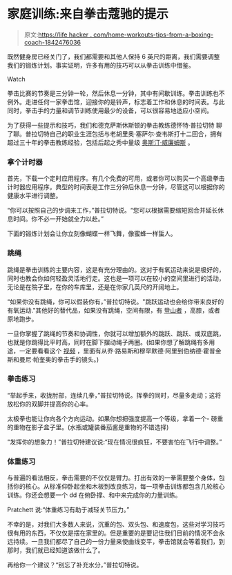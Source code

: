 # 家庭训练:来自拳击蔻驰的提示

> 原文:[https://life hacker . com/home-workouts-tips-from-a-boxing-coach-1842476036](https://lifehacker.com/home-workouts-tips-from-a-boxing-coach-1842476036)

既然健身房已经关门了，我们都需要和其他人保持 6 英尺的距离，我们需要调整我们的锻炼计划。事实证明，许多有用的技巧可以从拳击训练中借鉴。

Watch

拳击比赛的节奏是三分钟一轮，然后休息一分钟，其中有间歇训练。拳击训练也不例外。走进任何一家拳击馆，迎接你的是铃声，标志着工作和休息的时间表。与此同时，拳击手的力量和调节训练使用最少的设备，可以很容易地适应小空间。

为了获得一些提示和技巧，我们和德克萨斯休斯顿的拳击教练德怀特·普拉切特 聊了聊。普拉切特自己的职业生涯包括与老胡里奥·塞萨尔·查韦斯打十二回合，拥有超过三十年的拳击教练经验，包括后起之秀中量级 [奥斯汀·威廉姆斯](https://www.matchroomboxing.com/boxers/austin-williams/) 。

### 拿个计时器

首先，下载一个定时应用程序。有几个免费的可用，或者你可以购买一个高级拳击计时器应用程序。典型的时间表是工作三分钟后休息一分钟，尽管这可以根据你的健康水平进行调整。

“你可以按照自己的步调来工作，”普拉切特说。“您可以根据需要缩短回合并延长休息时间。你不必一开始就全力以赴。”

下面的锻炼计划会让你立刻像蝴蝶一样飞舞，像蜜蜂一样蜇人。

### 跳绳

跳绳是拳击训练的主要内容，这是有充分理由的。这对于有氧运动来说是极好的，同时也教会你如何轻盈灵活地行走。这也是一项可以在较小的空间里进行的活动，无论是在院子里，在你的车库里，还是在你家几英尺的开阔地上。

“如果你没有跳绳，你可以假装你有，”普拉切特说。"跳跃运动也会给你带来良好的有氧运动."其他好的替代品，如果没有跳绳，空间有限，有 [登山者](https://vitals.lifehacker.com/do-these-prison-style-exercises-at-home-1828882021) ，高膝，或者原地跑步。

一旦你掌握了跳绳的节奏和协调性，你就可以增加额外的跳跃、跳跃、或双底跳，也就是你跳得比平时高，同时在脚下摆动绳子两圈。(如果你想了解跳绳有多用途，一定要看看这个 [视频](https://www.youtube.com/watch?v=Hqwku_iHRv8) ，里面有从乔·路易斯和穆罕默德·阿里到伯纳德·霍普金斯和曼尼·帕奎奥的拳击手的镜头。)

### 拳击练习

“举起手来，收拢肘部，连续几拳，”普拉切特说。挥拳的同时，尽量多走动；这将放松你的双脚并提高你的心率。

太极拳也能让你向各个方向运动。如果你想把强度提高一个等级，拿着一个- 磅重的重物在影子盒子里。(水瓶或罐装番茄酱是重物的不错选择)

“发挥你的想象力！”普拉切特建议说:“现在情况很疯狂，不要害怕在飞行中调整。”

### 体重练习

与普遍的看法相反，拳击需要的不仅仅是臂力。打出有效的一拳需要整个身体，包括你的核心。从标准仰卧起坐和木板到改良练习，每一项拳击训练都包含几轮核心训练。你还会想要一个 dd 在俯卧撑、和中来完成你的力量训练。

Pratchett 说:“体重练习有助于减轻关节压力。”

不幸的是，对我们大多数人来说，沉重的包、双头包、和速度包，这些对学习技巧很有用的东西，不仅仅是摆在家里的。但是重要的是要记住我们目前的情况不会永远持续。一旦我们都尽了自己的一份力量来使曲线变平，拳击馆就会等着我们，到那时，我们就已经知道该做什么了。

再给你一个建议？“别忘了补充水分，”普拉切特说。